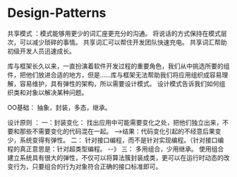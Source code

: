 # Design-Patterns



共享模式
：模式能够用更少的词汇座更充分的沟通。
将说话的方式保持在模式层次，可以减少琐碎的事情。
共享词汇可以帮住开发团队快速充电。
共享词汇帮助初级开发人员迅速成长。


库与框架长久以来，一直扮演着软件开发过程的重要角色，我们从中挑选所要的组件，把他们放进合适的地方，但是……库与框架无法帮助我们将应用组织成容易理解，容易维护，具有弹性的架构，所以需要设计模式。
设计模式告诉我们如何组织类和对象以解决某种问题。


OO基础：
抽象，封装，多态，继承。







设计原则 ：
一：封装变化：
找出应用中可能需要变化之处，把他们独立出来，不要和那些不需要变化的代码混在一起。
-->结果：代码变化引起的不经意后果变少，系统变得有弹性。
二：
针对接口编程，而不是针对实现编程。（针对接口编程的真正意思是：针对超类型编程。
--》
三：
多用组合，少用继承。
使用组合建立系统具有很大的弹性，不仅可以将算法簇封装成类，更可以在运行时动态的改变行为，只要组合的行为对象符合正确的接口标准即可。
